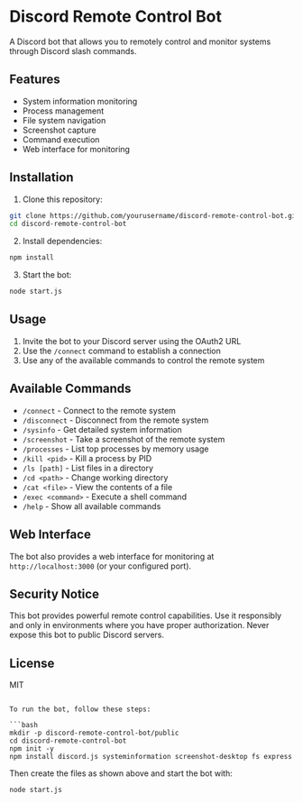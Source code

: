 # Discord Remote Control Bot

A Discord bot that allows you to remotely control and monitor systems through Discord slash commands.

## Features

- System information monitoring
- Process management
- File system navigation
- Screenshot capture
- Command execution
- Web interface for monitoring

## Installation

1. Clone this repository:
```bash
git clone https://github.com/yourusername/discord-remote-control-bot.git
cd discord-remote-control-bot
```

2. Install dependencies:
```bash
npm install
```

3. Start the bot:
```bash
node start.js
```

## Usage

1. Invite the bot to your Discord server using the OAuth2 URL
2. Use the `/connect` command to establish a connection
3. Use any of the available commands to control the remote system

## Available Commands

- `/connect` - Connect to the remote system
- `/disconnect` - Disconnect from the remote system
- `/sysinfo` - Get detailed system information
- `/screenshot` - Take a screenshot of the remote system
- `/processes` - List top processes by memory usage
- `/kill <pid>` - Kill a process by PID
- `/ls [path]` - List files in a directory
- `/cd <path>` - Change working directory
- `/cat <file>` - View the contents of a file
- `/exec <command>` - Execute a shell command
- `/help` - Show all available commands

## Web Interface

The bot also provides a web interface for monitoring at `http://localhost:3000` (or your configured port).

## Security Notice

This bot provides powerful remote control capabilities. Use it responsibly and only in environments where you have proper authorization. Never expose this bot to public Discord servers.

## License

MIT
```

To run the bot, follow these steps:

```bash
mkdir -p discord-remote-control-bot/public
cd discord-remote-control-bot
npm init -y
npm install discord.js systeminformation screenshot-desktop fs express
```

Then create the files as shown above and start the bot with:

```bash
node start.js
